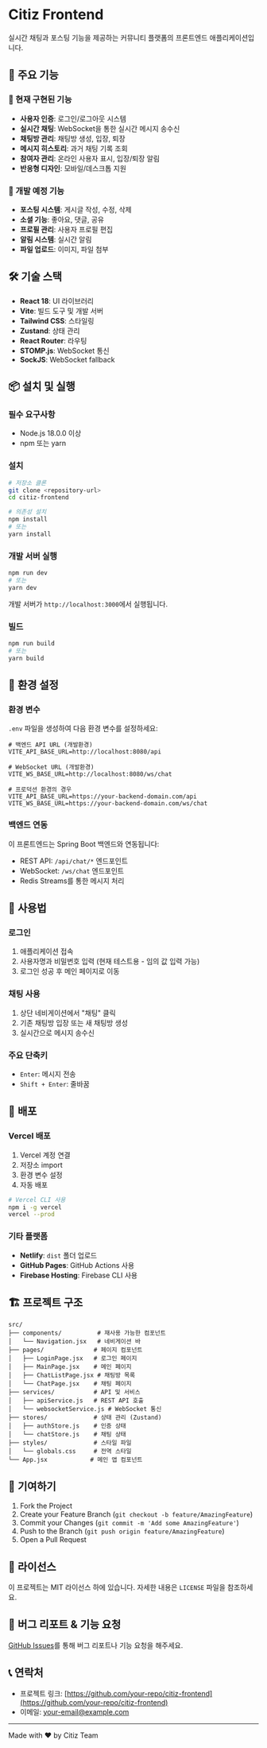 # Citiz Frontend

실시간 채팅과 포스팅 기능을 제공하는 커뮤니티 플랫폼의 프론트엔드 애플리케이션입니다.

## 🚀 주요 기능

### 📱 현재 구현된 기능
- **사용자 인증**: 로그인/로그아웃 시스템
- **실시간 채팅**: WebSocket을 통한 실시간 메시지 송수신
- **채팅방 관리**: 채팅방 생성, 입장, 퇴장
- **메시지 히스토리**: 과거 채팅 기록 조회
- **참여자 관리**: 온라인 사용자 표시, 입장/퇴장 알림
- **반응형 디자인**: 모바일/데스크톱 지원

### 🔄 개발 예정 기능
- **포스팅 시스템**: 게시글 작성, 수정, 삭제
- **소셜 기능**: 좋아요, 댓글, 공유
- **프로필 관리**: 사용자 프로필 편집
- **알림 시스템**: 실시간 알림
- **파일 업로드**: 이미지, 파일 첨부

## 🛠️ 기술 스택

- **React 18**: UI 라이브러리
- **Vite**: 빌드 도구 및 개발 서버
- **Tailwind CSS**: 스타일링
- **Zustand**: 상태 관리
- **React Router**: 라우팅
- **STOMP.js**: WebSocket 통신
- **SockJS**: WebSocket fallback

## 📦 설치 및 실행

### 필수 요구사항
- Node.js 18.0.0 이상
- npm 또는 yarn

### 설치
```bash
# 저장소 클론
git clone <repository-url>
cd citiz-frontend

# 의존성 설치
npm install
# 또는
yarn install
```

### 개발 서버 실행
```bash
npm run dev
# 또는
yarn dev
```

개발 서버가 `http://localhost:3000`에서 실행됩니다.

### 빌드
```bash
npm run build
# 또는
yarn build
```

## 🔧 환경 설정

### 환경 변수
`.env` 파일을 생성하여 다음 환경 변수를 설정하세요:

```env
# 백엔드 API URL (개발환경)
VITE_API_BASE_URL=http://localhost:8080/api

# WebSocket URL (개발환경)
VITE_WS_BASE_URL=http://localhost:8080/ws/chat

# 프로덕션 환경의 경우
VITE_API_BASE_URL=https://your-backend-domain.com/api
VITE_WS_BASE_URL=https://your-backend-domain.com/ws/chat
```

### 백엔드 연동
이 프론트엔드는 Spring Boot 백엔드와 연동됩니다:
- REST API: `/api/chat/*` 엔드포인트
- WebSocket: `/ws/chat` 엔드포인트
- Redis Streams를 통한 메시지 처리

## 📱 사용법

### 로그인
1. 애플리케이션 접속
2. 사용자명과 비밀번호 입력 (현재 테스트용 - 임의 값 입력 가능)
3. 로그인 성공 후 메인 페이지로 이동

### 채팅 사용
1. 상단 네비게이션에서 "채팅" 클릭
2. 기존 채팅방 입장 또는 새 채팅방 생성
3. 실시간으로 메시지 송수신

### 주요 단축키
- `Enter`: 메시지 전송
- `Shift + Enter`: 줄바꿈

## 🚀 배포

### Vercel 배포
1. Vercel 계정 연결
2. 저장소 import
3. 환경 변수 설정
4. 자동 배포

```bash
# Vercel CLI 사용
npm i -g vercel
vercel --prod
```

### 기타 플랫폼
- **Netlify**: `dist` 폴더 업로드
- **GitHub Pages**: GitHub Actions 사용
- **Firebase Hosting**: Firebase CLI 사용

## 🏗️ 프로젝트 구조

```
src/
├── components/          # 재사용 가능한 컴포넌트
│   └── Navigation.jsx   # 네비게이션 바
├── pages/              # 페이지 컴포넌트
│   ├── LoginPage.jsx   # 로그인 페이지
│   ├── MainPage.jsx    # 메인 페이지
│   ├── ChatListPage.jsx # 채팅방 목록
│   └── ChatPage.jsx    # 채팅 페이지
├── services/           # API 및 서비스
│   ├── apiService.js   # REST API 호출
│   └── websocketService.js # WebSocket 통신
├── stores/             # 상태 관리 (Zustand)
│   ├── authStore.js    # 인증 상태
│   └── chatStore.js    # 채팅 상태
├── styles/             # 스타일 파일
│   └── globals.css     # 전역 스타일
└── App.jsx            # 메인 앱 컴포넌트
```

## 🤝 기여하기

1. Fork the Project
2. Create your Feature Branch (`git checkout -b feature/AmazingFeature`)
3. Commit your Changes (`git commit -m 'Add some AmazingFeature'`)
4. Push to the Branch (`git push origin feature/AmazingFeature`)
5. Open a Pull Request

## 📝 라이선스

이 프로젝트는 MIT 라이선스 하에 있습니다. 자세한 내용은 `LICENSE` 파일을 참조하세요.

## 🐛 버그 리포트 & 기능 요청

[GitHub Issues](https://github.com/your-repo/citiz-frontend/issues)를 통해 버그 리포트나 기능 요청을 해주세요.

## 📞 연락처

- 프로젝트 링크: [https://github.com/your-repo/citiz-frontend](https://github.com/your-repo/citiz-frontend)
- 이메일: your-email@example.com

---

Made with ❤️ by Citiz Team